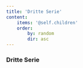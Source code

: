 ```yaml
---
title: 'Dritte Serie'
content:
    items: '@self.children'
    order:
        by: random
        dir: asc
---
```


### Dritte Serie
